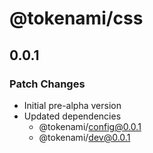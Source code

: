 # @tokenami/css

## 0.0.1

### Patch Changes

- Initial pre-alpha version
- Updated dependencies
  - @tokenami/config@0.0.1
  - @tokenami/dev@0.0.1
